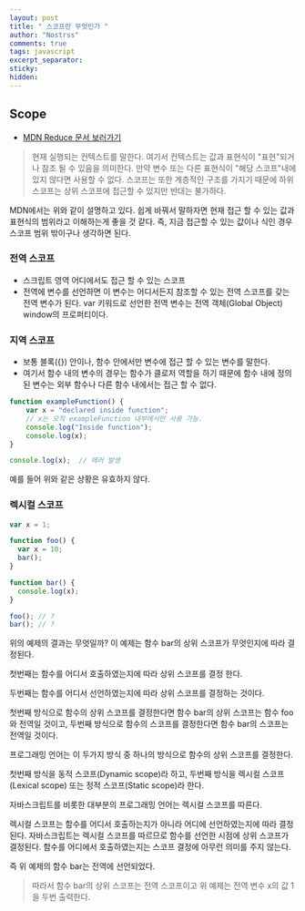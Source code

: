 ```yaml
---
layout: post
title: " 스코프란 무엇인가 "
author: "Nostrss"
comments: true
tags: javascript 
excerpt_separator:
sticky:
hidden:
---
```


## Scope
- [MDN Reduce 문서 보러가기](https://developer.mozilla.org/ko/docs/Glossary/Scope)
>현재 실행되는 컨텍스트를 말한다. 여기서 컨텍스트는  값과 표현식이 "표현"되거나 참조 될 수 있음을 의미한다. 만약 변수 또는 다른 표현식이 "해당 스코프"내에 있지 않다면 사용할 수 없다. 스코프는 또한 계층적인 구조를 가지기 때문에 하위 스코프는 상위 스코프에 접근할 수 있지만 반대는 불가하다.

MDN에서는 위와 같이 설명하고 있다. 쉽게 바꿔서 말하자면 현재 접근 할 수 있는 값과 표현식의 범위라고 이해하는게 좋을 것 같다.
즉, 지금 접근할 수 있는 값이나 식인 경우 스코프 범위 밖이구나 생각하면 된다.

### 전역 스코프
- 스크립트 영역 어디에서도 접근 할 수 있는 스코프
- 전역에 변수를 선언하면 이 변수는 어디서든지 참조할 수 있는 전역 스코프를 갖는 전역 변수가 된다. var 키워드로 선언한 전역 변수는 전역 객체(Global Object) window의 프로퍼티이다.


### 지역 스코프
- 보통 블록({}) 안이나, 함수 안에서만 변수에 접근 할 수 있는 변수를 말한다.
- 여기서 함수 내의 변수의 경우는 함수가 클로저 역할을 하기 때문에 함수 내에 정의된 변수는 외부 함수나 다른 함수 내에서는 접근 할 수 없다. 

```javascript
function exampleFunction() {
    var x = "declared inside function";
    // x는 오직 exampleFunction 내부에서만 사용 가능.
    console.log("Inside function");
    console.log(x);
}

console.log(x);  // 에러 발생
```

예를 들어 위와 같은 상황은 유효하지 않다.

### 렉시컬 스코프

```javascript
var x = 1;

function foo() {
  var x = 10;
  bar();
}

function bar() {
  console.log(x);
}

foo(); // ?
bar(); // ?
```

위의 예제의 결과는 무엇일까? 이 예제는 함수 bar의 상위 스코프가 무엇인지에 따라 결정된다.

첫번째는 함수를 어디서 호출하였는지에 따라 상위 스코프를 결정 한다.

두번째는 함수를 어디서 선언하였는지에 따라 상위 스코프를 결정하는 것이다. 

첫번째 방식으로 함수의 상위 스코프를 결정한다면 함수 bar의 상위 스코프는 함수 foo와 전역일 것이고, 두번째 방식으로 함수의 스코프를 결정한다면 함수 bar의 스코프는 전역일 것이다.

프로그래밍 언어는 이 두가지 방식 중 하나의 방식으로 함수의 상위 스코프를 결정한다. 

첫번째 방식을 동적 스코프(Dynamic scope)라 하고, 두번째 방식을 렉시컬 스코프(Lexical scope) 또는 정적 스코프(Static scope)라 한다. 

자바스크립트를 비롯한 대부분의 프로그래밍 언어는 렉시컬 스코프를 따른다.

렉시컬 스코프는 함수를 어디서 호출하는지가 아니라 어디에 선언하였는지에 따라 결정된다. 자바스크립트는 렉시컬 스코프를 따르므로 함수를 선언한 시점에 상위 스코프가 결정된다. 함수를 어디에서 호출하였는지는 스코프 결정에 아무런 의미를 주지 않는다. 

즉 위 예제의 함수 bar는 전역에 선언되었다. 

>따라서 함수 bar의 상위 스코프는 전역 스코프이고 위 예제는 전역 변수 x의 값 1을 두번 출력한다.